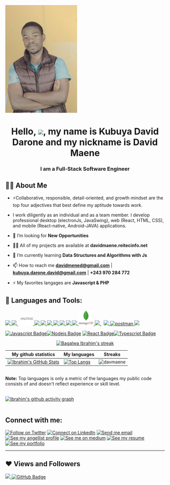 <a href="https://davidmaene.reitecinfo.net"><img height="auto" src="./imgs/profile.jpg" width="45%" /></a>

<h1 align="center">Hello, <img src="https://raw.githubusercontent.com/MartinHeinz/MartinHeinz/master/wave.gif" width="30px">, my name is Kubuya David Darone and my nickname is  David Maene </h1>
<h3 align="center">I am a Full-Stack Software Engineer</h3>


## 🙋‍♂️ About Me

- ⚡Collaborative, responsible, detail-oriented, and growth mindset are the top four adjectives that best define my aptitude towards work.

- I work diligently as an individual and as a team member. I develop professional desktop (electronJs, JavaSwing), web (React, HTML, CSS), and mobile (React-native, Android-JAVA) applications. 
  

- 👯 I’m looking for **New Opportunities**

- 👨‍💻 All of my projects are available at **davidmaene.reitecinfo.net**

- 🌱 I’m currently learning **Data Structures and Algorithms with Js**

- 📫 How to reach me **davidmened@gmail.com** | **kubuya.darone.david@gmail.com** | **+243 970 284 772**

- ⚡ My favorites langages are  **Javascript & PHP**

## 🚀 Languages and Tools:

<p align="left"> 
    <a href="https://developer.mozilla.org/en-US/docs/Web/JavaScript" target="_blank"> <img src="https://img.icons8.com/color/48/000000/javascript.png"/> </a> 
    <a style="padding-right:8px;" href="https://nodejs.org" target="_blank"> <img src="https://img.icons8.com/color/48/000000/nodejs.png"/> </a> 
    <a href="https://expressjs.com" target="_blank"> <img src="https://raw.githubusercontent.com/devicons/devicon/master/icons/express/express-original-wordmark.svg" alt="express" width="40" height="40"/> </a>
    <a href="https://reactjs.org/" target="_blank"> <img src="https://img.icons8.com/color/48/000000/react-native.png"/> </a>
    <a href="https://redux.js.org" target="_blank"> <img src="https://img.icons8.com/color/48/000000/redux.png"/> </a>
    <a href="https://www.python.org" target="_blank"> <img src="https://img.icons8.com/color/48/000000/python.png"/> </a> 
    <a href="https://www.w3.org/html/" target="_blank"> <img src="https://img.icons8.com/color/48/000000/html-5.png"/> </a> 
    <a href="https://www.w3schools.com/css/" target="_blank"> <img src="https://img.icons8.com/color/48/000000/css3.png"/> </a> 
    <a href="https://getbootstrap.com" target="_blank"> <img src="https://img.icons8.com/color/48/000000/bootstrap.png"/> </a> 
    <a href="https://www.java.com" target="_blank"> <img src="https://img.icons8.com/color/48/000000/java-coffee-cup-logo.png"/> </a>
    <!-- <a href="https://spring.io/projects/spring-boot" target="_blank"> <img src="https://img.icons8.com/color/48/000000/spring-logo.png"/> </a>  -->
    <a href="https://www.mongodb.com/" target="_blank"> <img src="https://raw.githubusercontent.com/devicons/devicon/master/icons/mongodb/mongodb-original-wordmark.svg" alt="mongodb" width="48" height="48"/> </a> 
    <a style="padding-right:8px;" href="https://www.mysql.com/" target="_blank"> <img src="https://img.icons8.com/fluent/50/000000/mysql-logo.png"/> </a>
    <a href="https://firebase.google.com/" target="_blank"> <img src="https://img.icons8.com/color/48/000000/firebase.png"/> </a> 
    <a href="https://postman.com" target="_blank"> <img src="https://www.vectorlogo.zone/logos/getpostman/getpostman-icon.svg" alt="postman" width="45" height="45"/> </a>   
    <a href="https://git-scm.com/" target="_blank"> <img src="https://img.icons8.com/color/48/000000/git.png"/> </a> 
    <!-- <a href="https://www.jenkins.io" target="_blank"> <img src="https://www.vectorlogo.zone/logos/jenkins/jenkins-icon.svg" alt="jenkins" width="48" height="48"/> </a>  -->
</p>

[![Javascript Badge](https://img.shields.io/badge/-Javascript-F0DB4F?style=for-the-badge&labelColor=black&logo=javascript&logoColor=F0DB4F)](#)[![Nodejs Badge](https://img.shields.io/badge/-Nodejs-3C873A?style=for-the-badge&labelColor=black&logo=node.js&logoColor=3C873A)](#) [![React Badge](https://img.shields.io/badge/-React-61DBFB?style=for-the-badge&labelColor=black&logo=react&logoColor=61DBFB)](#)[![Typescript Badge](https://img.shields.io/badge/-Typescript-007acc?style=for-the-badge&labelColor=black&logo=typescript&logoColor=007acc)](#) 
<br/>

<p align="center">
    <a href="https://github.com/davmaene/github-readme-streak-stats">
        <img title="🔥 Get streak stats for your profile at git.io/streak-stats" alt="Bagalwa Ibrahim's streak" src="https://github-readme-streak-stats.herokuapp.com/?user=davmaene&theme=black-ice&hide_border=true&stroke=0000&background=060A0CD0"/>
    </a>
</p>

|My github statistics|My languages|Streaks|
|-|-|-|
|[![Ibrahim's GitHub Stats](https://github-readme-stats.vercel.app/api?username=davmaene&show_icons=true&theme=dark&hide_title=true)](https://github.com/davmaene)|[![Top Langs](https://github-readme-stats.vercel.app/api/top-langs/?username=davmaene&show_icons=true&theme=dark&layout=compact&hide_title=true)](https://github.com/davmaene)|![davmaene](https://github-readme-streak-stats.herokuapp.com/?user=davmaene&theme=dark)
<br/>
  <b>Note:</b> Top languages is only a metric of the languages my public code consists of and doesn't reflect experience or skill level.


<br/>
<br/>

[![Ibrahim's github activity graph](https://activity-graph.herokuapp.com/graph?username=davmaene&bg_color=0D1117&color=5BCDEC&line=5BCDEC&point=FFFFFF&area=true&hide_border=true)](https://github.com/davmaene/github-readme-activity-graph)
<br/>
<br/>

## Connect with me:
<p align="left">

[![Follow on Twitter](https://img.shields.io/badge/--twitter?label=Twitter&logo=Twitter&style=social)](https://twitter.com/dav_maene) [![Connect on LinkedIn](https://img.shields.io/badge/--linkedin?label=LinkedIn&logo=LinkedIn&style=social)](https://www.linkedin.com/in/dav_maene) [![Send me email](https://img.shields.io/badge/--gmail?label=Gmail&logo=Gmail&style=social)](mailto:davidmened@gmail.com) [![See my angellist profile](https://img.shields.io/badge/--angellist?label=AngelList&logo=AngelList&style=social)](#) [![See me on medium](https://img.shields.io/badge/--medium?label=Medium&logo=medium&style=social)](#) [![See my resume](https://img.shields.io/badge/--resume?label=Resume&logo=resume&style=social)](#) [![See my portfolio](https://img.shields.io/badge/--portfolio?label=Portfolio&logo=portfolio&style=social)](#)
___
</p>

## ❤ Views and Followers
<a href="https://github.com/davmaene/github-profile-views-counter">
    <img src="https://komarev.com/ghpvc/?username=davmaene">
</a>
<a href="https://github.com/davmaene?tab=followers"><img src="https://img.shields.io/github/followers/davmaene?label=Followers&style=social" alt="GitHub Badge"></a>